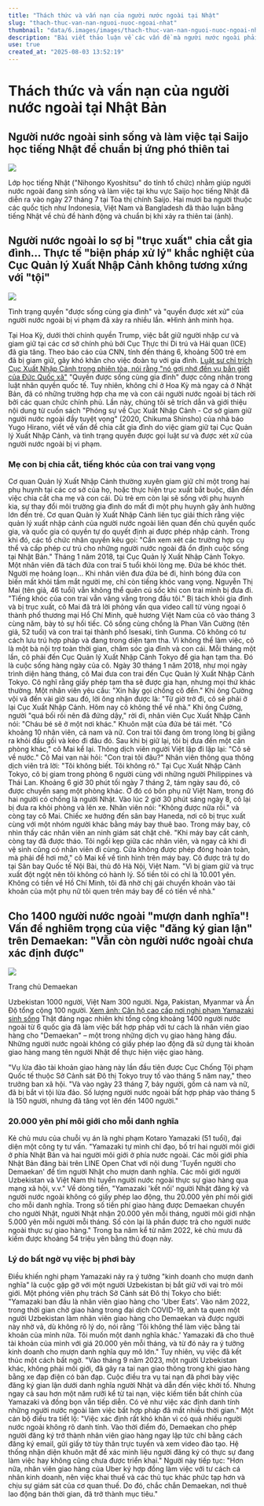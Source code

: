 ```yaml
---
title: "Thách thức và vấn nạn của người nước ngoài tại Nhật"
slug: "thach-thuc-van-nan-nguoi-nuoc-ngoai-nhat"
thumbnail: "data/6.images/images/thach-thuc-van-nan-nguoi-nuoc-ngoai-nhat.webp"
description: "Bài viết thảo luận về các vấn đề mà người nước ngoài phải đối mặt tại Nhật Bản, từ chuẩn bị phòng chống thiên tai đến các chính sách trục xuất chia cắt gia đình và vụ lừa đảo việc làm lớn tại Demaekan."
use: true
created_at: "2025-08-03 13:52:19"
---
```


# Thách thức và vấn nạn của người nước ngoài tại Nhật Bản

## Người nước ngoài sinh sống và làm việc tại Saijo học tiếng Nhật để chuẩn bị ứng phó thiên tai

![](/images/20250802-00037918-miyazaki-000-1-view.webp)

Lớp học tiếng Nhật ("Nihongo Kyoshitsu" do tỉnh tổ chức) nhằm giúp người nước ngoài đang sinh sống và làm việc tại khu vực Saijo học tiếng Nhật đã diễn ra vào ngày 27 tháng 7 tại Tòa thị chính Saijo. Hai mươi ba người thuộc các quốc tịch như Indonesia, Việt Nam và Bangladesh đã thảo luận bằng tiếng Nhật về chủ đề hành động và chuẩn bị khi xảy ra thiên tai (ảnh).

## Người nước ngoài lo sợ bị "trục xuất" chia cắt gia đình... Thực tế "biện pháp xử lý" khắc nghiệt của Cục Quản lý Xuất Nhập Cảnh không tương xứng với "tội"

![](/images/20250802-00010002-bengojp-000-1-view.webp)

Tình trạng quyền "được sống cùng gia đình" và "quyền được xét xử" của người nước ngoài bị vi phạm đã xảy ra nhiều lần. ※Hình ảnh minh họa.

Tại Hoa Kỳ, dưới thời chính quyền Trump, việc bắt giữ người nhập cư và giam giữ tại các cơ sở chính phủ bởi Cục Thực thi Di trú và Hải quan (ICE) đã gia tăng. Theo báo cáo của CNN, tính đến tháng 6, khoảng 500 trẻ em đã bị giam giữ, gây khó khăn cho việc đoàn tụ với gia đình.
[Luật sư chỉ trích Cục Xuất Nhập Cảnh trong phiên tòa, nói rằng "nó gợi nhớ đến vụ bắn giết của Đức Quốc xã"](https://www.ben54.jp/news/2518/images?p=2)
"Quyền được sống cùng gia đình" được công nhận trong luật nhân quyền quốc tế. Tuy nhiên, không chỉ ở Hoa Kỳ mà ngay cả ở Nhật Bản, đã có những trường hợp cha mẹ và con cái người nước ngoài bị tách rời bởi các quan chức chính phủ.
Lần này, chúng tôi sẽ trích dẫn và giới thiệu nội dung từ cuốn sách "Phóng sự về Cục Xuất Nhập Cảnh - Cơ sở giam giữ người nước ngoài đầy tuyệt vọng" (2020, Chikuma Shinsho) của nhà báo Yugo Hirano, viết về vấn đề chia cắt gia đình do việc giam giữ tại Cục Quản lý Xuất Nhập Cảnh, và tình trạng quyền được gọi luật sư và được xét xử của người nước ngoài bị vi phạm.

### Mẹ con bị chia cắt, tiếng khóc của con trai vang vọng

Cơ quan Quản lý Xuất Nhập Cảnh thường xuyên giam giữ chỉ một trong hai phụ huynh tại các cơ sở của họ, hoặc thực hiện trục xuất bắt buộc, dẫn đến việc chia cắt cha mẹ và con cái. Dù trẻ em còn lại sẽ sống với phụ huynh kia, sự thay đổi môi trường gia đình do mất đi một phụ huynh gây ảnh hưởng lớn đến trẻ.
Cơ quan Quản lý Xuất Nhập Cảnh liên tục giải thích rằng việc quản lý xuất nhập cảnh của người nước ngoài liên quan đến chủ quyền quốc gia, và quốc gia có quyền tự do quyết định ai được phép nhập cảnh. Trong khi đó, các tổ chức nhân quyền kêu gọi: "Cần xem xét các trường hợp cụ thể và cấp phép cư trú cho những người nước ngoài đã ổn định cuộc sống tại Nhật Bản."
Tháng 1 năm 2018, tại Cục Quản lý Xuất Nhập Cảnh Tokyo. Một nhân viên đã tách đứa con trai 5 tuổi khỏi lòng mẹ. Đứa bé khóc thét. Người mẹ hoảng loạn... Khi nhân viên đưa đứa bé đi, hình bóng đứa con biến mất khỏi tầm mắt người mẹ, chỉ còn tiếng khóc vang vọng.
Nguyễn Thị Mai (tên giả, 46 tuổi) vẫn không thể quên cú sốc khi con trai mình bị đưa đi. "Tiếng khóc của con trai vẫn văng vẳng trong đầu tôi." Bị tách khỏi gia đình và bị trục xuất, cô Mai đã trả lời phỏng vấn qua video call từ vùng ngoại ô thành phố thương mại Hồ Chí Minh, quê hương Việt Nam của cô vào tháng 3 cùng năm, bày tỏ sự hối tiếc.
Cô sống cùng chồng là Phan Văn Cường (tên giả, 52 tuổi) và con trai tại thành phố Isesaki, tỉnh Gunma. Cô không có tư cách lưu trú hợp pháp và đang trong diện tạm tha. Vì không thể làm việc, cô là một bà nội trợ toàn thời gian, chăm sóc gia đình và con cái. Mỗi tháng một lần, cô phải đến Cục Quản lý Xuất Nhập Cảnh Tokyo để gia hạn tạm tha. Đó là cuộc sống hàng ngày của cô.
Ngày 30 tháng 1 năm 2018, như mọi ngày trình diện hàng tháng, cô Mai đưa con trai đến Cục Quản lý Xuất Nhập Cảnh Tokyo. Cô nghĩ rằng giấy phép tạm tha sẽ được gia hạn, nhưng mọi thứ khác thường. Một nhân viên yêu cầu: "Xin hãy gọi chồng cô đến." Khi ông Cường vội vã đến vài giờ sau đó, lời ông nhận được là: "Từ giờ trở đi, cô sẽ phải ở lại Cục Xuất Nhập Cảnh. Hôm nay cô không thể về nhà."
Khi ông Cường, người "quá bối rối nên đã đứng dậy," rời đi, nhân viên Cục Xuất Nhập Cảnh nói: "Cháu bé sẽ ở một nơi khác." Khuôn mặt của đứa bé tái mét.
"Có khoảng 10 nhân viên, cả nam và nữ. Con trai tôi đang ôm trong lòng bị giằng ra khỏi đầu gối và kéo đi đâu đó. Sau khi bị giữ lại, tôi bị đưa đến một căn phòng khác," cô Mai kể lại.
Thông dịch viên người Việt lặp đi lặp lại: "Cô sẽ về nước." Cô Mai van nài hỏi: "Con trai tôi đâu?" Nhân viên thông qua thông dịch viên trả lời: "Tôi không biết. Tôi không rõ."
Tại Cục Xuất Nhập Cảnh Tokyo, cô bị giam trong phòng 6 người cùng với những người Philippines và Thái Lan. Khoảng 6 giờ 30 phút tối ngày 7 tháng 2, tám ngày sau đó, cô được chuyển sang một phòng khác. Ở đó có bốn phụ nữ Việt Nam, trong đó hai người có chồng là người Nhật. Vào lúc 2 giờ 30 phút sáng ngày 8, cô lại bị đưa ra khỏi phòng và lên xe.
Nhân viên nói: "Không được nữa rồi." và còng tay cô Mai. Chiếc xe hướng đến sân bay Haneda, nơi cô bị trục xuất cùng với một nhóm người khác bằng máy bay thuê bao. Trong máy bay, cô nhìn thấy các nhân viên an ninh giám sát chặt chẽ.
"Khi máy bay cất cánh, còng tay đã được tháo. Tôi ngồi kẹp giữa các nhân viên, và ngay cả khi đi vệ sinh cũng có nhân viên đi cùng. Cửa không được phép đóng hoàn toàn, mà phải để hơi mở," cô Mai kể về tình hình trên máy bay. Cô được trả tự do tại Sân bay Quốc tế Nội Bài, thủ đô Hà Nội, Việt Nam. "Vì bị giam giữ và trục xuất đột ngột nên tôi không có hành lý. Số tiền tôi có chỉ là 10.001 yên. Không có tiền về Hồ Chí Minh, tôi đã nhờ chị gái chuyển khoản vào tài khoản của một phụ nữ tôi quen trên máy bay để có tiền về nhà."

## Cho 1400 người nước ngoài "mượn danh nghĩa"! Vấn đề nghiêm trọng của việc "đăng ký gian lận" trên Demaekan: "Vẫn còn người nước ngoài chưa xác định được"

![](/images/20250802-01331451-shincho-000-1-view.webp)

Trang chủ Demaekan

Uzbekistan 1000 người, Việt Nam 300 người. Nga, Pakistan, Myanmar và Ấn Độ tổng cộng 100 người.
[Xem ảnh: Căn hộ cao cấp nơi nghi phạm Yamazaki sinh sống](https://www.dailyshincho.jp/article/2025/08020600/?photo=2)
Thật đáng ngạc nhiên khi tổng cộng khoảng 1400 người nước ngoài từ 6 quốc gia đã làm việc bất hợp pháp với tư cách là nhân viên giao hàng cho "Demaekan" – một trong những dịch vụ giao hàng hàng đầu. Những người nước ngoài không có giấy phép lao động đã sử dụng tài khoản giao hàng mang tên người Nhật để thực hiện việc giao hàng.

"Vụ lừa đảo tài khoản giao hàng này lần đầu tiên được Cục Chống Tội phạm Quốc tế thuộc Sở Cảnh sát Đô thị Tokyo truy tố vào tháng 5 năm nay," theo trưởng ban xã hội.
"Và vào ngày 23 tháng 7, bảy người, gồm cả nam và nữ, đã bị bắt vì tội lừa đảo. Số lượng người nước ngoài bất hợp pháp vào tháng 5 là 150 người, nhưng đã tăng vọt lên đến 1400 người."

### 20.000 yên phí môi giới cho mỗi danh nghĩa

Kẻ chủ mưu của chuỗi vụ án là nghi phạm Kotaro Yamazaki (51 tuổi), đại diện một công ty tư vấn. "Yamazaki tự mình chỉ đạo, bố trí hai người môi giới ở phía Nhật Bản và hai người môi giới ở phía nước ngoài. Các môi giới phía Nhật Bản đăng bài trên LINE Open Chat với nội dung 'Tuyển người cho Demaekan' để tìm người Nhật cho mượn danh nghĩa. Các môi giới người Uzbekistan và Việt Nam thì tuyển người nước ngoài thực sự giao hàng qua mạng xã hội, v.v."
Về dòng tiền, "Yamazaki 'kết nối' người Nhật đăng ký và người nước ngoài không có giấy phép lao động, thu 20.000 yên phí môi giới cho mỗi danh nghĩa. Trong số tiền phí giao hàng được Demaekan chuyển cho người Nhật, người Nhật nhận 20.000 yên mỗi tháng, người môi giới nhận 5.000 yên mỗi người mỗi tháng. Số còn lại là phần được trả cho người nước ngoài thực sự giao hàng."
Trong ba năm kể từ năm 2022, kẻ chủ mưu đã kiếm được khoảng 54 triệu yên bằng thủ đoạn này.

### Lý do bất ngờ vụ việc bị phơi bày

Điều khiến nghi phạm Yamazaki nảy ra ý tưởng "kinh doanh cho mượn danh nghĩa" là cuộc gặp gỡ với một người Uzbekistan bị bắt giữ với vai trò môi giới.
Một phóng viên phụ trách Sở Cảnh sát Đô thị Tokyo cho biết: "Yamazaki ban đầu là nhân viên giao hàng cho 'Uber Eats'. Vào năm 2022, trong thời gian chờ giao hàng trong đại dịch COVID-19, anh ta quen một người Uzbekistan làm nhân viên giao hàng cho Demaekan và được người này nhờ vả, dù không rõ lý do, nói rằng 'Tôi không thể làm việc bằng tài khoản của mình nữa. Tôi muốn một danh nghĩa khác.' Yamazaki đã cho thuê tài khoản của mình với giá 20.000 yên mỗi tháng, và từ đó nảy ra ý tưởng kinh doanh cho mượn danh nghĩa quy mô lớn."
Tuy nhiên, vụ việc đã kết thúc một cách bất ngờ. "Vào tháng 9 năm 2023, một người Uzbekistan khác, không phải môi giới, đã gây ra tai nạn giao thông trong khi giao hàng bằng xe đạp điện có bàn đạp. Cuộc điều tra vụ tai nạn đã phơi bày việc đăng ký gian lận dưới danh nghĩa người Nhật và dẫn đến việc khởi tố. Nhưng ngay cả sau hơn một năm rưỡi kể từ tai nạn, việc kiếm tiền bất chính của Yamazaki và đồng bọn vẫn tiếp diễn. Có vẻ như việc xác định danh tính những người nước ngoài làm việc bất hợp pháp đã mất nhiều thời gian."
Một cán bộ điều tra tiết lộ: "Việc xác định rất khó khăn vì có quá nhiều người nước ngoài không rõ danh tính. Vào thời điểm đó, Demaekan cho phép người đăng ký trở thành nhân viên giao hàng ngay lập tức chỉ bằng cách đăng ký email, gửi giấy tờ tùy thân trực tuyến và xem video đào tạo. Hệ thống nhận diện khuôn mặt để xác minh liệu người đăng ký có thực sự đang làm việc hay không cũng chưa được triển khai."
Người này tiếp tục: "Hơn nữa, nhân viên giao hàng của Uber ký hợp đồng làm việc với tư cách cá nhân kinh doanh, nên việc khai thuế và các thủ tục khác phức tạp hơn và chịu sự giám sát của cơ quan thuế. Do đó, chắc chắn Demaekan, nơi thuê lao động bán thời gian, đã trở thành mục tiêu."
